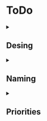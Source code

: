 # ToDo
<details>
  <summary><h2>Desing</h2></summary>
  <img src="https://github.com/TheArtur128/ToDo/blob/main/decor/design.webp"/>

## Legend
### Dependency types
- `A —> B` is a dependency of `A` on `B` when `A` knows about `B`
- `A --> B` is a dependency of `A` on `B` when `A` does not know about `B`

### Element types
- Elements from which dependency arrows come out and into are files</br>
- Elements in which files are nested are applications

`A` and `A contract` are the same file, but with the emphasis that changes occurring in files that `A` depends on will be suspended by introducing adaptation code to preserve the external behavior of `A`.</br>

## Dependencies between applications
From the outside of applications, all dependencies between applications are captured through `input` and `output` files, by committing all exported content of one application to others in that application's `output` file and importing this content from this file occurring in the `input` files of other applications.</br>

From within applications, all dependencies between applications are captured by splitting the imported content from `input` files into thematic files (`config`, `models`, `types`, `utils`).</br>

The exception is the `shared` application, which itself cannot import from other applications and whose files can be directly imported by other applications' `input` files.

</details>


<details>
  <summary><h2>Naming</h2></summary>

Application verticals are identified by the same name, or a logically converted name for a specific element type in the corresponding layer files (`rules`, `cases`, `adapters`, `services`, `ui`):
```py
# rules
authorization = val(...)

# cases
def authorize(...): ...

# adapters
authorization = val(...)

# services
def authorized(...): ...

# ui
authorization = val(...)
```

For functions that create or receive a value, the name of that value should be an unfinished sentence in the name of the function so that it is still not confused with ordinary values:
```py
# Bad
create_user(email)
get_user(email)
user(email)


# Good
user_of(email)
```

If a function is a logical transition of a value from one type to another (can be represented as a procedure), then such a function must be named with an adjective (adjectival names for values are invalid):
```py
# Bad
user = authorize(user)
user = authorize(not_authorized)


# Good
user = authorized(user)


# Procedural form
assert authorize(user) is None
```

Values that are created using `class` syntax must be named as values, i.e. a noun in `snake_case`. Exception if this is a module and its name, together with the names of its functions/procedures, form the name of the functions/procedures:
```py
# Bad
@val
class Authorize:
    ...

@obj
class IsRegistred:
    ...


# Good
@val
class authorization:
    ...

@namespace
class registration_marks:
    ...

@obj
class send:
    via_email = ...  # send.via_email
    to_phone = ...  # send.to_phone
```

</details>


<details>
  <summary><h2>Priorities</h2></summary>

Use `type` and `struct` from the [`act`](https://github.com/TheArtur128/Act) library instead of `dataclass` if possible:
```py
# Bad
@dataclass
class Box:
    width: int
    height: int


# Good
Box = type(width=int, height=int)
```
</details>
